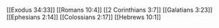 [[Exodus 34:33]]
[[Romans 10:4]]
[[2 Corinthians 3:7]]
[[Galatians 3:23]]
[[Ephesians 2:14]]
[[Colossians 2:17]]
[[Hebrews 10:1]]
